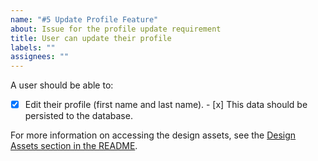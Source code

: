 ```yaml
---
name: "#5 Update Profile Feature"
about: Issue for the profile update requirement
title: User can update their profile
labels: ""
assignees: ""
---
```


A user should be able to:

-   [x] Edit their profile (first name and last name). - [x] This data should be persisted to the database.

For more information on accessing the design assets, see the [Design Assets section in the README](https://github.com/OpenClassrooms-Student-Center/Project-10-Bank-API#design-assets).
